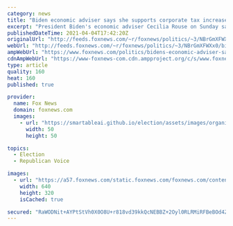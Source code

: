 ```yaml
---
category: news
title: "Biden economic adviser says she supports corporate tax increases because it's the 'right thing to do'"
excerpt: "President Biden's economic adviser Cecilia Rouse on Sunday said the president proposes corporate tax increases because it's the \"right thing to do.\""
publishedDateTime: 2021-04-04T17:42:20Z
originalUrl: "http://feeds.foxnews.com/~r/foxnews/politics/~3/NBrGmXFWXx0/bidens-economic-adviser-says-he-supports-corporate-tax-increases-because-its-right-thing-to-do"
webUrl: "http://feeds.foxnews.com/~r/foxnews/politics/~3/NBrGmXFWXx0/bidens-economic-adviser-says-he-supports-corporate-tax-increases-because-its-right-thing-to-do"
ampWebUrl: "https://www.foxnews.com/politics/bidens-economic-adviser-says-he-supports-corporate-tax-increases-because-its-right-thing-to-do.amp"
cdnAmpWebUrl: "https://www-foxnews-com.cdn.ampproject.org/c/s/www.foxnews.com/politics/bidens-economic-adviser-says-he-supports-corporate-tax-increases-because-its-right-thing-to-do.amp"
type: article
quality: 160
heat: 160
published: true

provider:
  name: Fox News
  domain: foxnews.com
  images:
    - url: "https://smartableai.github.io/election/assets/images/organizations/foxnews.com-50x50.jpg"
      width: 50
      height: 50

topics:
  - Election
  - Republican Voice

images:
  - url: "https://a57.foxnews.com/static.foxnews.com/foxnews.com/content/uploads/2021/04/640/320/Cecilia-Rouse-thumb.jpg?ve=1&tl=1"
    width: 640
    height: 320
    isCached: true

secured: "RaWODNit+AYPtStVh0X0O8U+r818vd39kkQcNEBBZ+2Oyl0RLRMiRFBeBOd4ZnN+5gvX5Gr0p22KFaQh0WCv19QDn4PCaPxnOpPKYauowu+CPtPy6ARRtHoL+3WaG4n7iKVvdOdcHePX0Y+iX6mtPsZuUEaQPUcyIu6tXv7XzW40JLV7RfY31SSy8q7gvq6TcqbK2k15Eu1tHA5aXROHX/zVj/k0vMBJwvGjNgKdeTtjaQ7BLX4SLSzTnp50R+C5VsZPkTMNEe+5tcgH9f37P6e5krtfFKgYBFOREHzRF2/Ta47AsLcye+4yjXbw8PGKLpn6I+NMHLxaT9yPt//wTrID0eGqIT7SBTgMT8GFuGQ=;e1SXn17jX67WBpxeROOzlA=="
---
```


